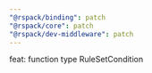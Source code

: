 ```yaml
---
"@rspack/binding": patch
"@rspack/core": patch
"@rspack/dev-middleware": patch
---
```


feat: function type RuleSetCondition
